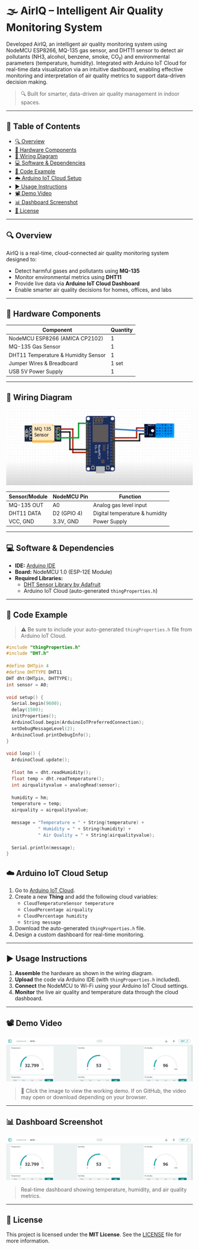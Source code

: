 # 🌫️ AirIQ – Intelligent Air Quality Monitoring System

Developed AirIQ, an intelligent air quality monitoring system using NodeMCU ESP8266, MQ-135 gas sensor, and DHT11 sensor to detect air pollutants (NH3, alcohol, benzene, smoke, CO₂) and environmental parameters (temperature, humidity). Integrated with Arduino IoT Cloud for real-time data visualization via an intuitive dashboard, enabling effective monitoring and interpretation of air quality metrics to support data-driven decision making.

> 🔍 Built for smarter, data-driven air quality management in indoor spaces.

---

## 📑 Table of Contents

- [🔍 Overview](#-overview)
- [🧰 Hardware Components](#-hardware-components)
- [🔌 Wiring Diagram](#-wiring-diagram)
- [💻 Software & Dependencies](#-software--dependencies)
- [🧠 Code Example](#-code-example)
- [☁️ Arduino IoT Cloud Setup](#-arduino-iot-cloud-setup)
- [▶️ Usage Instructions](#-usage-instructions)
- [📽️ Demo Video](#-demo-video)
- [📊 Dashboard Screenshot](#-dashboard-screenshot)
- [📝 License](#-license)

---

## 🔍 Overview

AirIQ is a real-time, cloud-connected air quality monitoring system designed to:

- Detect harmful gases and pollutants using **MQ-135**
- Monitor environmental metrics using **DHT11**
- Provide live data via **Arduino IoT Cloud Dashboard**
- Enable smarter air quality decisions for homes, offices, and labs

---

## 🧰 Hardware Components

| Component                            | Quantity |
|--------------------------------------|----------|
| NodeMCU ESP8266 (AMICA CP2102)       | 1        |
| MQ-135 Gas Sensor                    | 1        |
| DHT11 Temperature & Humidity Sensor  | 1        |
| Jumper Wires & Breadboard            | 1 set    |
| USB 5V Power Supply                  | 1        |

---

## 🔌 Wiring Diagram

![Connection Diagram](connection-diagram.png)

| Sensor/Module    | NodeMCU Pin | Function                       |
|------------------|-------------|--------------------------------|
| MQ-135 OUT       | A0          | Analog gas level input         |
| DHT11 DATA       | D2 (GPIO 4) | Digital temperature & humidity |
| VCC, GND         | 3.3V, GND   | Power Supply                   |

---

## 💻 Software & Dependencies

- **IDE:** [Arduino IDE](https://www.arduino.cc/en/software)
- **Board:** NodeMCU 1.0 (ESP-12E Module)
- **Required Libraries:**
  - [DHT Sensor Library by Adafruit](https://github.com/adafruit/DHT-sensor-library)
  - Arduino IoT Cloud (auto-generated `thingProperties.h`)

---

## 🧠 Code Example

> ⚠️ Be sure to include your auto-generated `thingProperties.h` file from Arduino IoT Cloud.

```cpp
#include "thingProperties.h"
#include "DHT.h"

#define DHTpin 4
#define DHTTYPE DHT11
DHT dht(DHTpin, DHTTYPE);
int sensor = A0;

void setup() {
  Serial.begin(9600);
  delay(1500);
  initProperties();
  ArduinoCloud.begin(ArduinoIoTPreferredConnection);
  setDebugMessageLevel(2);
  ArduinoCloud.printDebugInfo();
}

void loop() {
  ArduinoCloud.update();

  float hm = dht.readHumidity();
  float temp = dht.readTemperature();
  int airqualityvalue = analogRead(sensor);

  humidity = hm;
  temperature = temp;
  airquality = airqualityvalue;

  message = "Temperature = " + String(temperature) +
            " Humidity = " + String(humidity) +
            " Air Quality = " + String(airqualityvalue);

  Serial.println(message);
}
```
## ☁️ Arduino IoT Cloud Setup

1. Go to [Arduino IoT Cloud](https://create.arduino.cc/cloud).
2. Create a new **Thing** and add the following cloud variables:
   - `CloudTemperatureSensor temperature`
   - `CloudPercentage airquality`
   - `CloudPercentage humidity`
   - `String message`
3. Download the auto-generated `thingProperties.h` file.
4. Design a custom dashboard for real-time monitoring.

---

## ▶️ Usage Instructions

1. **Assemble** the hardware as shown in the wiring diagram.
2. **Upload** the code via Arduino IDE (with `thingProperties.h` included).
3. **Connect** the NodeMCU to Wi-Fi using your Arduino IoT Cloud settings.
4. **Monitor** the live air quality and temperature data through the cloud dashboard.

---

## 📽️ Demo Video

[![Demo Video](AirIQ-Dashboard.png)](AirIQ-DemoVid.mp4)

> 🎥 Click the image to view the working demo. If on GitHub, the video may open or download depending on your browser.

---

## 📊 Dashboard Screenshot

![Arduino IoT Cloud Dashboard](AirIQ-Dashboard.png)

> Real-time dashboard showing temperature, humidity, and air quality metrics.

---

## 📝 License

This project is licensed under the **MIT License**. See the [LICENSE](LICENSE) file for more information.


